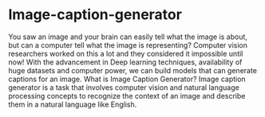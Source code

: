 # Image-caption-generator
You saw an image and your brain can easily tell what the image is about, but can a computer tell what the image is representing? Computer vision researchers worked on this a lot and they considered it impossible until now! With the advancement in Deep learning techniques, availability of huge datasets and computer power, we can build models that can generate captions for an image.
What is Image Caption Generator?
Image caption generator is a task that involves computer vision and natural language processing concepts to recognize the context of an image and describe them in a natural language like English.
